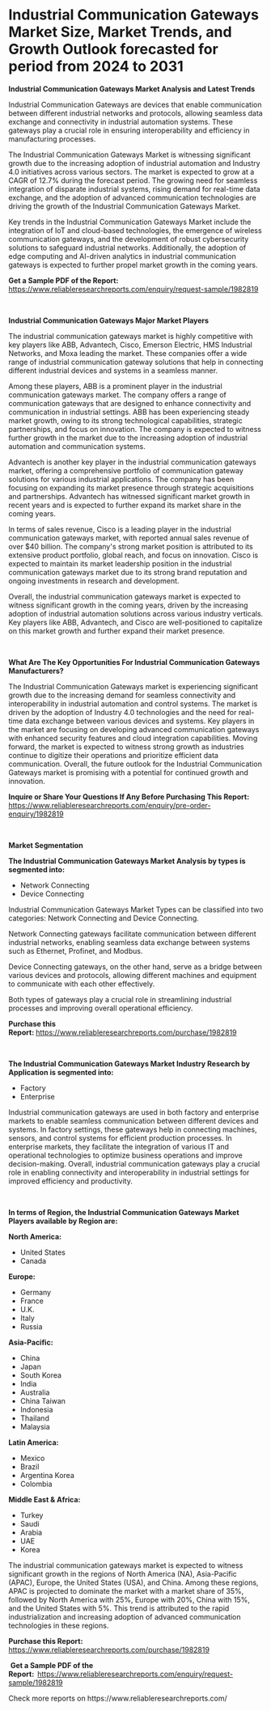 <p><h1>Industrial Communication Gateways Market Size, Market Trends, and Growth Outlook forecasted for period from 2024 to 2031</h1></p><p><strong>Industrial Communication Gateways Market Analysis and Latest Trends</strong></p>
<p><p>Industrial Communication Gateways are devices that enable communication between different industrial networks and protocols, allowing seamless data exchange and connectivity in industrial automation systems. These gateways play a crucial role in ensuring interoperability and efficiency in manufacturing processes.</p><p>The Industrial Communication Gateways Market is witnessing significant growth due to the increasing adoption of industrial automation and Industry 4.0 initiatives across various sectors. The market is expected to grow at a CAGR of 12.7% during the forecast period. The growing need for seamless integration of disparate industrial systems, rising demand for real-time data exchange, and the adoption of advanced communication technologies are driving the growth of the Industrial Communication Gateways Market.</p><p>Key trends in the Industrial Communication Gateways Market include the integration of IoT and cloud-based technologies, the emergence of wireless communication gateways, and the development of robust cybersecurity solutions to safeguard industrial networks. Additionally, the adoption of edge computing and AI-driven analytics in industrial communication gateways is expected to further propel market growth in the coming years.</p></p>
<p><strong>Get a Sample PDF of the Report:&nbsp;</strong> <a href="https://www.reliableresearchreports.com/enquiry/request-sample/1982819">https://www.reliableresearchreports.com/enquiry/request-sample/1982819</a></p>
<p>&nbsp;</p>
<p><strong>Industrial Communication Gateways Major Market Players</strong></p>
<p><p>The industrial communication gateways market is highly competitive with key players like ABB, Advantech, Cisco, Emerson Electric, HMS Industrial Networks, and Moxa leading the market. These companies offer a wide range of industrial communication gateway solutions that help in connecting different industrial devices and systems in a seamless manner.</p><p>Among these players, ABB is a prominent player in the industrial communication gateways market. The company offers a range of communication gateways that are designed to enhance connectivity and communication in industrial settings. ABB has been experiencing steady market growth, owing to its strong technological capabilities, strategic partnerships, and focus on innovation. The company is expected to witness further growth in the market due to the increasing adoption of industrial automation and communication systems.</p><p>Advantech is another key player in the industrial communication gateways market, offering a comprehensive portfolio of communication gateway solutions for various industrial applications. The company has been focusing on expanding its market presence through strategic acquisitions and partnerships. Advantech has witnessed significant market growth in recent years and is expected to further expand its market share in the coming years.</p><p>In terms of sales revenue, Cisco is a leading player in the industrial communication gateways market, with reported annual sales revenue of over $40 billion. The company's strong market position is attributed to its extensive product portfolio, global reach, and focus on innovation. Cisco is expected to maintain its market leadership position in the industrial communication gateways market due to its strong brand reputation and ongoing investments in research and development.</p><p>Overall, the industrial communication gateways market is expected to witness significant growth in the coming years, driven by the increasing adoption of industrial automation solutions across various industry verticals. Key players like ABB, Advantech, and Cisco are well-positioned to capitalize on this market growth and further expand their market presence.</p></p>
<p>&nbsp;</p>
<p><strong>What Are The Key Opportunities For Industrial Communication Gateways Manufacturers?</strong></p>
<p><p>The Industrial Communication Gateways market is experiencing significant growth due to the increasing demand for seamless connectivity and interoperability in industrial automation and control systems. The market is driven by the adoption of Industry 4.0 technologies and the need for real-time data exchange between various devices and systems. Key players in the market are focusing on developing advanced communication gateways with enhanced security features and cloud integration capabilities. Moving forward, the market is expected to witness strong growth as industries continue to digitize their operations and prioritize efficient data communication. Overall, the future outlook for the Industrial Communication Gateways market is promising with a potential for continued growth and innovation.</p></p>
<p><strong>Inquire or Share Your Questions If Any Before Purchasing This Report:</strong> <a href="https://www.reliableresearchreports.com/enquiry/pre-order-enquiry/1982819">https://www.reliableresearchreports.com/enquiry/pre-order-enquiry/1982819</a></p>
<p>&nbsp;</p>
<p><strong>Market Segmentation</strong></p>
<p><strong>The Industrial Communication Gateways Market Analysis by types is segmented into:</strong></p>
<p><ul><li>Network Connecting</li><li>Device Connecting</li></ul></p>
<p><p>Industrial Communication Gateways Market Types can be classified into two categories: Network Connecting and Device Connecting. </p><p>Network Connecting gateways facilitate communication between different industrial networks, enabling seamless data exchange between systems such as Ethernet, Profinet, and Modbus. </p><p>Device Connecting gateways, on the other hand, serve as a bridge between various devices and protocols, allowing different machines and equipment to communicate with each other effectively. </p><p>Both types of gateways play a crucial role in streamlining industrial processes and improving overall operational efficiency.</p></p>
<p><strong>Purchase this Report:&nbsp;</strong><a href="https://www.reliableresearchreports.com/purchase/1982819">https://www.reliableresearchreports.com/purchase/1982819</a></p>
<p>&nbsp;</p>
<p><strong>The Industrial Communication Gateways Market Industry Research by Application is segmented into:</strong></p>
<p><ul><li>Factory</li><li>Enterprise</li></ul></p>
<p><p>Industrial communication gateways are used in both factory and enterprise markets to enable seamless communication between different devices and systems. In factory settings, these gateways help in connecting machines, sensors, and control systems for efficient production processes. In enterprise markets, they facilitate the integration of various IT and operational technologies to optimize business operations and improve decision-making. Overall, industrial communication gateways play a crucial role in enabling connectivity and interoperability in industrial settings for improved efficiency and productivity.</p></p>
<p>&nbsp;</p>
<p><strong>In terms of Region, the Industrial Communication Gateways Market Players available by Region are:</strong></p>
<p>
    <p> <strong> North America: </strong>
        <ul>
            <li>United States</li>
            <li>Canada</li>
        </ul>
        </p> 
    <p> <strong> Europe: </strong>
        <ul>
            <li>Germany</li>
            <li>France</li>
            <li>U.K.</li>
            <li>Italy</li>
            <li>Russia</li>
        </ul>
        </p> 
    <p> <strong> Asia-Pacific: </strong>
        <ul>
            <li>China</li>
            <li>Japan</li>
            <li>South Korea</li>
            <li>India</li>
            <li>Australia</li>
            <li>China Taiwan</li>
            <li>Indonesia</li>
            <li>Thailand</li>
            <li>Malaysia</li>
        </ul>
        </p> 
    <p> <strong> Latin America: </strong>
        <ul>
            <li>Mexico</li>
            <li>Brazil</li>
            <li>Argentina Korea</li>
            <li>Colombia</li>
        </ul>
        </p> 
    <p> <strong> Middle East & Africa: </strong>
        <ul>
            <li>Turkey</li>
            <li>Saudi</li>
            <li>Arabia</li>
            <li>UAE</li>
            <li>Korea</li>
        </ul>
    </p>
    </p>
<p><p>The industrial communication gateways market is expected to witness significant growth in the regions of North America (NA), Asia-Pacific (APAC), Europe, the United States (USA), and China. Among these regions, APAC is projected to dominate the market with a market share of 35%, followed by North America with 25%, Europe with 20%, China with 15%, and the United States with 5%. This trend is attributed to the rapid industrialization and increasing adoption of advanced communication technologies in these regions.</p></p>
<p><strong>Purchase this Report: </strong><a href="https://www.reliableresearchreports.com/purchase/1982819">https://www.reliableresearchreports.com/purchase/1982819</a></p>
<p>&nbsp;<strong>Get a Sample PDF of the Report:&nbsp;&nbsp;</strong><a href="https://www.reliableresearchreports.com/enquiry/request-sample/1982819">https://www.reliableresearchreports.com/enquiry/request-sample/1982819</a></p>
<p><strong></strong></p>
<p>Check more reports on https://www.reliableresearchreports.com/</p>